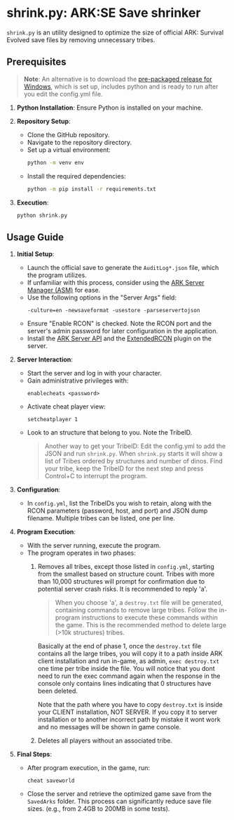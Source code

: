 # shrink.py: ARK:SE Save shrinker

`shrink.py` is an utility designed to optimize the size of official ARK: Survival Evolved save files by removing unnecessary tribes.

## Prerequisites

> **Note**: An alternative is to download the [pre-packaged release for Windows](https://github.com/alez-repos/shrink-ark-saves/releases/tag/latest), which is set up, includes python and is ready to run after you edit the config.yml file.

1. **Python Installation**: Ensure Python is installed on your machine.
   
2. **Repository Setup**:
   - Clone the GitHub repository.
   - Navigate to the repository directory.
   - Set up a virtual environment:
     ```bash
     python -m venv env
     ```
   - Install the required dependencies:
     ```bash
     python -m pip install -r requirements.txt
     ```

3. **Execution**:
   ```bash
   python shrink.py
   ```

## Usage Guide

1. **Initial Setup**:
   - Launch the official save to generate the `AuditLog*.json` file, which the program utilizes.
   - If unfamiliar with this process, consider using the [ARK Server Manager (ASM)](https://arkservermanager.freeforums.net/thread/5193/downloads) for ease.
   - Use the following options in the "Server Args" field:
     ```
     -culture=en -newsaveformat -usestore -parseservertojson
     ```
   - Ensure "Enable RCON" is checked. Note the RCON port and the server's admin password for later configuration in the application.
   - Install the [ARK Server API](https://gameservershub.com/forums/resources/ark-server-api.12/) and the [ExtendedRCON](https://gameservershub.com/forums/resources/extended-rcon.13/) plugin on the server.

2. **Server Interaction**:
   - Start the server and log in with your character.
   - Gain administrative privileges with:
     ```
     enablecheats <password>
     ```
   - Activate cheat player view:
     ```
     setcheatplayer 1
     ```
   - Look to an structure that belong to you. Note the TribeID.
      > Another way to get your TribeID: Edit the config.yml to add the JSON and run `shrink.py`. When `shrink.py` starts it will show a list of Tribes ordered by structures and number of dinos. Find your tribe, keep the TribeID for the next step and press Control+C to interrupt the program.

3. **Configuration**:
   - In `config.yml`, list the TribeIDs you wish to retain, along with the RCON parameters (password, host, and port) and JSON dump filename. Multiple tribes can be listed, one per line.

4. **Program Execution**:
   - With the server running, execute the program.
   - The program operates in two phases:
     1. Removes all tribes, except those listed in `config.yml`, starting from the smallest based on structure count. Tribes with more than 10,000 structures will prompt for confirmation due to potential server crash risks. It is recommended to reply 'a'.
   
        > When you choose 'a', a `destroy.txt` file will be generated, containing commands to remove large tribes. Follow the in-program instructions to execute these commands within the game. This is the recommended method to delete large (>10k structures) tribes.

         Basically at the end of phase 1, once the `destroy.txt` file contains all the large tribes, you will copy it to a path inside ARK client installation and run in-game, as admin, `exec destroy.txt` one time per tribe inside the file. You will notice that you dont need to run the exec command again when the response in the console only contains lines indicating that 0 structures have been deleted.

        Note that the path where you have to copy `destroy.txt` is inside your CLIENT installation, NOT SERVER. If you copy it to server installation or to another incorrect path by mistake it wont work and no messages will be shown in game console.
     2. Deletes all players without an associated tribe.
  

5. **Final Steps**:
   - After program execution, in the game, run:
     ```
     cheat saveworld
     ```
   - Close the server and retrieve the optimized game save from the `SavedArks` folder. This process can significantly reduce save file sizes. (e.g., from 2.4GB to 200MB in some tests).